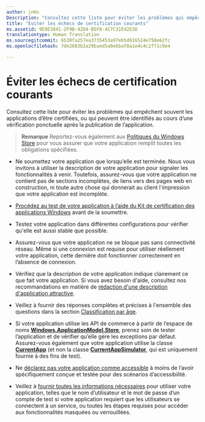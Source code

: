 ```yaml
---
author: jnHs
Description: "Consultez cette liste pour éviter les problèmes qui empêchent souvent les applications d’être certifiées, ou qui peuvent être identifiés au cours d’une vérification ponctuelle après la publication de l’application."
title: "Éviter les échecs de certification courants"
ms.assetid: 9E9E3841-2F9B-42D4-B5F8-4C7C31E42E3D
translationtype: Human Translation
ms.sourcegitcommit: 6530fa257ea3735453a97eb5d916524e750e62fc
ms.openlocfilehash: 7de2083b2a29baed5a0e6baf0a1e4c4c2f71c9e4

---
```


# Éviter les échecs de certification courants


Consultez cette liste pour éviter les problèmes qui empêchent souvent les applications d’être certifiées, ou qui peuvent être identifiés au cours d’une vérification ponctuelle après la publication de l’application.

> **Remarque** Reportez-vous également aux [Politiques du Windows Store](https://msdn.microsoft.com/library/windows/apps/dn764944) pour vous assurer que votre application remplit toutes les obligations spécifiées.

 

-   Ne soumettez votre application que lorsqu’elle est terminée. Nous vous invitons à utiliser la description de votre application pour signaler les fonctionnalités à venir. Toutefois, assurez-vous que votre application ne contient pas de sections incomplètes, de liens vers des pages web en construction, ni toute autre chose qui donnerait au client l'impression que votre application est incomplète.

-   [Procédez au test de votre application à l’aide du Kit de certification des applications Windows](https://msdn.microsoft.com/library/windows/apps/mt186449) avant de la soumettre.

-   Testez votre application dans différentes configurations pour vérifier qu'elle est aussi stable que possible.

-   Assurez-vous que votre application ne se bloque pas sans connectivité réseau. Même si une connexion est requise pour utiliser réellement votre application, cette dernière doit fonctionner correctement en l’absence de connexion.
-   Vérifiez que la description de votre application indique clairement ce que fait votre application. Si vous avez besoin d'aide, consultez nos recommandations en matière de [rédaction d'une description d'application attractive](write-a-great-app-description.md).

-   Veillez à fournir des réponses complètes et précises à l'ensemble des questions dans la section [Classification par âge](age-ratings.md).

-   Si votre application utilise les API de commerce à partir de l’espace de noms [**Windows.ApplicationModel.Store**](https://msdn.microsoft.com/library/windows/apps/br225197), prenez soin de tester l’application et de vérifier qu’elle gère les exceptions par défaut. Assurez-vous également que votre application utilise la classe [**CurrentApp**](https://msdn.microsoft.com/library/windows/apps/hh779765) (et non la classe [**CurrentAppSimulator**](https://msdn.microsoft.com/library/windows/apps/hh779766), qui est uniquement fournie à des fins de test).

-   Ne [déclarez pas votre application comme accessible](app-declarations.md#this-app-has-been-tested-to-meet-accessibility-guidelines) à moins de l’avoir spécifiquement conçue et testée pour des scénarios d’accessibilité.

-   Veillez à [fournir toutes les informations nécessaires](notes-for-certification.md) pour utiliser votre application, telles que le nom d’utilisateur et le mot de passe d’un compte de test si votre application requiert que les utilisateurs se connectent à un service, ou toutes les étapes requises pour accéder aux fonctionnalités masquées ou verrouillées.

 

 







<!--HONumber=Aug16_HO3-->


